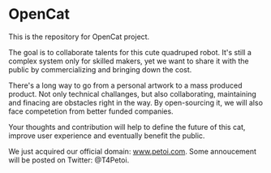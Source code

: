 # OpenCat

This is the repository for OpenCat project. 

The goal is to collaborate talents for this cute quadruped robot. It's still a complex system only for skilled makers, yet we want to share it with the public by commercializing and bringing down the cost. 

There's a long way to go from a personal artwork to a mass produced product. Not only technical challanges, but also collaborating, maintaining and finacing are obstacles right in the way. By open-sourcing it, we will also face competetion from better funded companies. 

Your thoughts and contribution will help to define the future of this cat, improve user experience and eventually benefit the public. 

We just acquired our official domain: www.petoi.com. 
Some annoucement will be posted on Twitter: @T4Petoi. 


